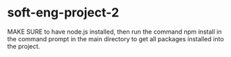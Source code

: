 # soft-eng-project-2
MAKE SURE to have node.js installed, then run the command npm install in the command prompt in the main directory to get all packages installed into the project.  
